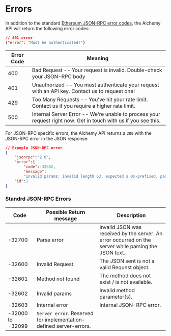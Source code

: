 # Errors

In addition to the standard [Ethereum JSON-RPC error codes](https://github.com/ethereum/wiki/wiki/JSON-RPC-Error-Codes-Improvement-Proposal#json-rpc-standard-errors), the Alchemy API will return the following error codes:

```json
// 401 error
{"error": "Must be authenticated!"}
```

Error Code | Meaning
---------- | -------
400 | Bad Request -- Your request is invalid. Double-check your JSON-RPC body
401 | Unauthorized --  You must authenticate your request with an API key. Contact us to request one!
429 | Too Many Requests -- You've hit your rate limit. Contact us if you require a higher rate limit.
500 | Internal Server Error -- We're unable to process your request right now. Get in touch with us if you see this.



For JSON-RPC specific errors, the Alchemy API returns a `200` with the JSON-RPC error in the JSON response:

```json
// Example JSON-RPC error
{
    "jsonrpc":"2.0",
    "error":{
        "code":-32602,
        "message":
        "Invalid params: invalid length 63, expected a 0x-prefixed, padded, hex-encoded hash with length 64."},
    "id":1
}
```

### Standrd JSON-RPC Errors
| Code    | Possible Return message | Description |
| --------|-------------------------|-------------|
|-32700 | Parse error       | Invalid JSON was received by the server. An error occurred on the server while parsing the JSON text. |
|-32600 | Invalid Request   | The JSON sent is not a valid Request object. |
|-32601 | Method not found  | The method does not exist / is not available. |
|-32602 | Invalid params    | Invalid method parameter(s). |
|-32603 | Internal error    | Internal JSON-RPC error. |
|-32000 to -32099             | `Server error`. Reserved for implementation-defined server-errors. |
